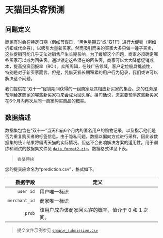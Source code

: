 # 天猫回头客预测

## 问题定义

商家有时会在特定日期（例如节假日，“黑色星期五”或“双11”）进行大促销（例如折扣或代金券），以吸引大量新买家。然而吸引而来的买家大多只做一锤子买卖，这些促销可能几乎无法对销售产生长期影响。为了缓解这个问题，商家必须确定哪些买家可以成为回头客。通过锁定这些潜在的回头客，商家可以大大降低促销成本，提高投资回报率（ROI）。众所周知，在线广告领域，客户定位极具挑战性，特别是对于新买家而言。但是，凭借天猫长期积累的用户行为记录，我们或许可以解决这个问题。

我们提供在“双十一”促销期间获得的一组商家及其相应新买家的集合。您的任务是预测给定商家的哪些新买家将来会成为回头客。换句话说，您需要预测这些新买家在6个月内再次从同一商家购买商品的概率。

## 数据描述

数据集包含在“双十一”当天和前6个月内的匿名用户的购物记录，以及指示他们是否为重复购买者的标签信息。由于隐私问题，数据以偏向方式进行采样，因此该数据集的统计结果将偏离天猫的实际情况。但这不会影响解决方案的适用性。用于训练和测试的数据集文件见 [`data_format2.zip`](Data/data_format2.zip)。数据格式详见下表。

> 表格待续

您的提交应命名为“prediction.csv”，格式如下。

| 数据字段      | 定义                                               |
| ------------: | -------------------------------------------------- |
| `user_id`     | 用户唯一标识                                       |
| `merchant_id` | 商家唯一标识                                       |
| `prob`        | 该用户成为该商家回头客的概率，值介于 0 和 1 之间。 |

> 提交文件示例参见 [`sample_submission.csv`](Data/sample_submission.csv)
